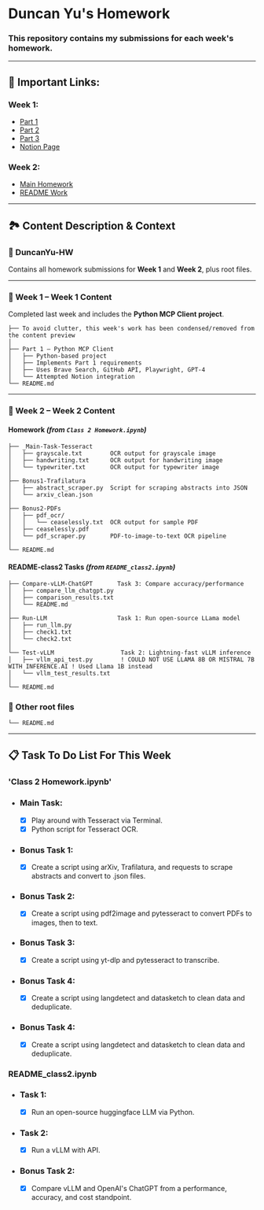 # Duncan Yu's Homework
### This repository contains my submissions for each week's homework.

---

## 🔗 Important Links:
### **Week 1:** 
- [Part 1](https://github.com/inference-ai-course/DuncanYu-HW/tree/main/Week1/Part1)
- [Part 2](https://github.com/inference-ai-course/DuncanYu-HW/tree/main/Week1/Part2)
- [Part 3](https://github.com/inference-ai-course/DuncanYu-HW/tree/main/Week1/Part3)
- [Notion Page](https://www.notion.so/MCP-Automation-Test-23c2af8f73e781e49ff1f6f03235f0d9?source=copy_link)

### **Week 2:** 
- [Main Homework](https://github.com/inference-ai-course/DuncanYu-HW/tree/main/Week2/Homework)
- [README Work](https://github.com/inference-ai-course/DuncanYu-HW/tree/main/Week2/README-class2)
---

## 🏞️ Content Description & Context

### **📁 DuncanYu-HW**
Contains all homework submissions for **Week 1** and **Week 2**, plus root files.

---

### **📁 Week 1 – Week 1 Content**
Completed last week and includes the **Python MCP Client project**.

```text
├── To avoid clutter, this week's work has been condensed/removed from the content preview
│
├── Part 1 – Python MCP Client
│   ├── Python-based project
│   ├── Implements Part 1 requirements
│   ├── Uses Brave Search, GitHub API, Playwright, GPT-4
│   └── Attempted Notion integration
└── README.md
```

---

### **📁 Week 2 – Week 2 Content**

#### **Homework** *(from `Class 2 Homework.ipynb`)*
```text
├── _Main-Task-Tesseract
│   ├── grayscale.txt        OCR output for grayscale image
│   ├── handwriting.txt      OCR output for handwriting image
│   └── typewriter.txt       OCR output for typewriter image
│
├── Bonus1-Trafilatura
│   ├── abstract_scraper.py  Script for scraping abstracts into JSON
│   └── arxiv_clean.json
│
├── Bonus2-PDFs
│   ├── pdf_ocr/
│   │   └── ceaselessly.txt  OCR output for sample PDF
│   ├── ceaselessly.pdf
│   └── pdf_scraper.py       PDF-to-image-to-text OCR pipeline
│
└── README.md
```

#### **README-class2 Tasks** *(from `README_class2.ipynb`)*
```text
├── Compare-vLLM-ChatGPT       Task 3: Compare accuracy/performance
│   ├── compare_llm_chatgpt.py
│   ├── comparison_results.txt
│   └── README.md
│
├── Run-LLM                    Task 1: Run open-source LLama model
│   ├── run_llm.py
│   ├── check1.txt
│   └── check2.txt
│
└── Test-vLLM                   Task 2: Lightning-fast vLLM inference
│   ├── vllm_api_test.py        ! COULD NOT USE LLAMA 8B OR MISTRAL 7B WITH INFERENCE.AI ! Used Llama 1B instead
│   └── vllm_test_results.txt
│
└── README.md
```

### **📄 Other root files**
```text
└── README.md
```

---

## 📋 Task To Do List For This Week

### **'Class 2 Homework.ipynb'**
- ### Main Task:
    - [x] Play around with Tesseract via Terminal.
    - [x] Python script for Tesseract OCR.

- ### Bonus Task 1:
    - [x] Create a script using arXiv, Trafilatura, and requests to scrape abstracts and convert to .json files.

- ### Bonus Task 2:
    - [x] Create a script using pdf2image and pytesseract to convert PDFs to images, then to text.

- ### Bonus Task 3:
    - [x] Create a script using yt-dlp and pytesseract to transcribe.

- ### Bonus Task 4:
    - [x] Create a script using langdetect and datasketch to clean data and deduplicate.

- ### Bonus Task 4:
    - [x] Create a script using langdetect and datasketch to clean data and deduplicate.

### **README_class2.ipynb**
- ### Task 1:
    - [x] Run an open-source huggingface LLM via Python.

- ### Task 2:
    - [x] Run a vLLM with API.

- ### Bonus Task 2:
    - [x] Compare vLLM and OpenAI's ChatGPT from a performance, accuracy, and cost standpoint. 